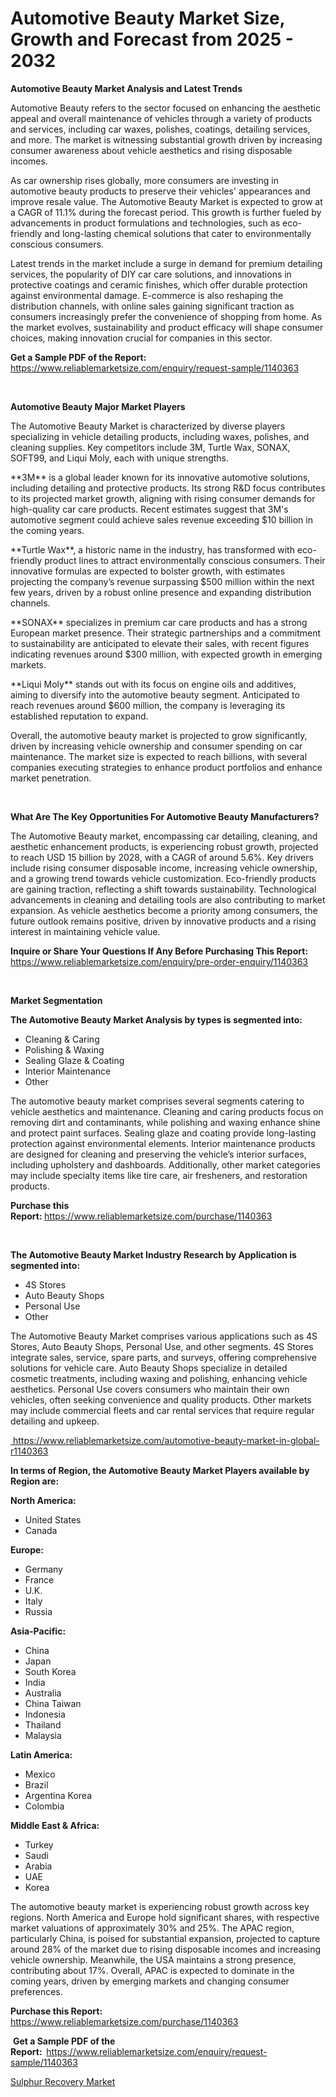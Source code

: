 <p><h1>Automotive Beauty Market Size, Growth and Forecast from 2025 - 2032</h1></p><p><strong>Automotive Beauty Market Analysis and Latest Trends</strong></p>
<p><p>Automotive Beauty refers to the sector focused on enhancing the aesthetic appeal and overall maintenance of vehicles through a variety of products and services, including car waxes, polishes, coatings, detailing services, and more. The market is witnessing substantial growth driven by increasing consumer awareness about vehicle aesthetics and rising disposable incomes.</p><p>As car ownership rises globally, more consumers are investing in automotive beauty products to preserve their vehicles' appearances and improve resale value. The Automotive Beauty Market is expected to grow at a CAGR of 11.1% during the forecast period. This growth is further fueled by advancements in product formulations and technologies, such as eco-friendly and long-lasting chemical solutions that cater to environmentally conscious consumers.</p><p>Latest trends in the market include a surge in demand for premium detailing services, the popularity of DIY car care solutions, and innovations in protective coatings and ceramic finishes, which offer durable protection against environmental damage. E-commerce is also reshaping the distribution channels, with online sales gaining significant traction as consumers increasingly prefer the convenience of shopping from home. As the market evolves, sustainability and product efficacy will shape consumer choices, making innovation crucial for companies in this sector.</p></p>
<p><strong>Get a Sample PDF of the Report:&nbsp;</strong> <a href="https://www.reliablemarketsize.com/enquiry/request-sample/1140363?utm_campaign=3073&utm_medium=2&utm_source=Github&utm_content=ia&utm_term=09032025&utm_id=automotive-beauty">https://www.reliablemarketsize.com/enquiry/request-sample/1140363</a></p>
<p>&nbsp;</p>
<p><strong>Automotive Beauty Major Market Players</strong></p>
<p><p>The Automotive Beauty Market is characterized by diverse players specializing in vehicle detailing products, including waxes, polishes, and cleaning supplies. Key competitors include 3M, Turtle Wax, SONAX, SOFT99, and Liqui Moly, each with unique strengths.</p><p>**3M** is a global leader known for its innovative automotive solutions, including detailing and protective products. Its strong R&D focus contributes to its projected market growth, aligning with rising consumer demands for high-quality car care products. Recent estimates suggest that 3M's automotive segment could achieve sales revenue exceeding $10 billion in the coming years.</p><p>**Turtle Wax**, a historic name in the industry, has transformed with eco-friendly product lines to attract environmentally conscious consumers. Their innovative formulas are expected to bolster growth, with estimates projecting the company’s revenue surpassing $500 million within the next few years, driven by a robust online presence and expanding distribution channels.</p><p>**SONAX** specializes in premium car care products and has a strong European market presence. Their strategic partnerships and a commitment to sustainability are anticipated to elevate their sales, with recent figures indicating revenues around $300 million, with expected growth in emerging markets.</p><p>**Liqui Moly** stands out with its focus on engine oils and additives, aiming to diversify into the automotive beauty segment. Anticipated to reach revenues around $600 million, the company is leveraging its established reputation to expand.</p><p>Overall, the automotive beauty market is projected to grow significantly, driven by increasing vehicle ownership and consumer spending on car maintenance. The market size is expected to reach billions, with several companies executing strategies to enhance product portfolios and enhance market penetration.</p></p>
<p>&nbsp;</p>
<p><strong>What Are The Key Opportunities For Automotive Beauty Manufacturers?</strong></p>
<p><p>The Automotive Beauty market, encompassing car detailing, cleaning, and aesthetic enhancement products, is experiencing robust growth, projected to reach USD 15 billion by 2028, with a CAGR of around 5.6%. Key drivers include rising consumer disposable income, increasing vehicle ownership, and a growing trend towards vehicle customization. Eco-friendly products are gaining traction, reflecting a shift towards sustainability. Technological advancements in cleaning and detailing tools are also contributing to market expansion. As vehicle aesthetics become a priority among consumers, the future outlook remains positive, driven by innovative products and a rising interest in maintaining vehicle value.</p></p>
<p><strong>Inquire or Share Your Questions If Any Before Purchasing This Report:</strong> <a href="https://www.reliablemarketsize.com/enquiry/pre-order-enquiry/1140363?utm_campaign=3073&utm_medium=2&utm_source=Github&utm_content=ia&utm_term=09032025&utm_id=automotive-beauty">https://www.reliablemarketsize.com/enquiry/pre-order-enquiry/1140363</a></p>
<p>&nbsp;</p>
<p><strong>Market Segmentation</strong></p>
<p><strong>The Automotive Beauty Market Analysis by types is segmented into:</strong></p>
<p><ul><li>Cleaning & Caring</li><li>Polishing & Waxing</li><li>Sealing Glaze & Coating</li><li>Interior Maintenance</li><li>Other</li></ul></p>
<p><p>The automotive beauty market comprises several segments catering to vehicle aesthetics and maintenance. Cleaning and caring products focus on removing dirt and contaminants, while polishing and waxing enhance shine and protect paint surfaces. Sealing glaze and coating provide long-lasting protection against environmental elements. Interior maintenance products are designed for cleaning and preserving the vehicle’s interior surfaces, including upholstery and dashboards. Additionally, other market categories may include specialty items like tire care, air fresheners, and restoration products.</p></p>
<p><strong>Purchase this Report:&nbsp;</strong><a href="https://www.reliablemarketsize.com/purchase/1140363?utm_campaign=3073&utm_medium=2&utm_source=Github&utm_content=ia&utm_term=09032025&utm_id=automotive-beauty">https://www.reliablemarketsize.com/purchase/1140363</a></p>
<p>&nbsp;</p>
<p><strong>The Automotive Beauty Market Industry Research by Application is segmented into:</strong></p>
<p><ul><li>4S Stores</li><li>Auto Beauty Shops</li><li>Personal Use</li><li>Other</li></ul></p>
<p><p>The Automotive Beauty Market comprises various applications such as 4S Stores, Auto Beauty Shops, Personal Use, and other segments. 4S Stores integrate sales, service, spare parts, and surveys, offering comprehensive solutions for vehicle care. Auto Beauty Shops specialize in detailed cosmetic treatments, including waxing and polishing, enhancing vehicle aesthetics. Personal Use covers consumers who maintain their own vehicles, often seeking convenience and quality products. Other markets may include commercial fleets and car rental services that require regular detailing and upkeep.</p></p>
<p><a href="https://www.reliablemarketsize.com/automotive-beauty-market-in-global-r1140363?utm_campaign=3073&utm_medium=2&utm_source=Github&utm_content=ia&utm_term=09032025&utm_id=automotive-beauty">&nbsp;https://www.reliablemarketsize.com/automotive-beauty-market-in-global-r1140363</a></p>
<p><strong>In terms of Region, the Automotive Beauty Market Players available by Region are:</strong></p>
<p>
    <p> <strong> North America: </strong>
        <ul>
            <li>United States</li>
            <li>Canada</li>
        </ul>
        </p> 
    <p> <strong> Europe: </strong>
        <ul>
            <li>Germany</li>
            <li>France</li>
            <li>U.K.</li>
            <li>Italy</li>
            <li>Russia</li>
        </ul>
        </p> 
    <p> <strong> Asia-Pacific: </strong>
        <ul>
            <li>China</li>
            <li>Japan</li>
            <li>South Korea</li>
            <li>India</li>
            <li>Australia</li>
            <li>China Taiwan</li>
            <li>Indonesia</li>
            <li>Thailand</li>
            <li>Malaysia</li>
        </ul>
        </p> 
    <p> <strong> Latin America: </strong>
        <ul>
            <li>Mexico</li>
            <li>Brazil</li>
            <li>Argentina Korea</li>
            <li>Colombia</li>
        </ul>
        </p> 
    <p> <strong> Middle East & Africa: </strong>
        <ul>
            <li>Turkey</li>
            <li>Saudi</li>
            <li>Arabia</li>
            <li>UAE</li>
            <li>Korea</li>
        </ul>
    </p>
    </p>
<p><p>The automotive beauty market is experiencing robust growth across key regions. North America and Europe hold significant shares, with respective market valuations of approximately 30% and 25%. The APAC region, particularly China, is poised for substantial expansion, projected to capture around 28% of the market due to rising disposable incomes and increasing vehicle ownership. Meanwhile, the USA maintains a strong presence, contributing about 17%. Overall, APAC is expected to dominate in the coming years, driven by emerging markets and changing consumer preferences.</p></p>
<p><strong>Purchase this Report: </strong><a href="https://www.reliablemarketsize.com/purchase/1140363?utm_campaign=3073&utm_medium=2&utm_source=Github&utm_content=ia&utm_term=09032025&utm_id=automotive-beauty">https://www.reliablemarketsize.com/purchase/1140363</a></p>
<p>&nbsp;<strong>Get a Sample PDF of the Report:&nbsp;&nbsp;</strong><a href="https://www.reliablemarketsize.com/enquiry/request-sample/1140363?utm_campaign=3073&utm_medium=2&utm_source=Github&utm_content=ia&utm_term=09032025&utm_id=automotive-beauty">https://www.reliablemarketsize.com/enquiry/request-sample/1140363</a></p>
<p><strong></strong></p>
<p><p><a href="https://github.com/guleealhani/Market-Research-Report-List-1/blob/main/sulphur-recovery-market.md?utm_campaign=3073&utm_medium=2&utm_source=Github&utm_content=ia&utm_term=09032025&utm_id=automotive-beauty">Sulphur Recovery Market</a></p></p>